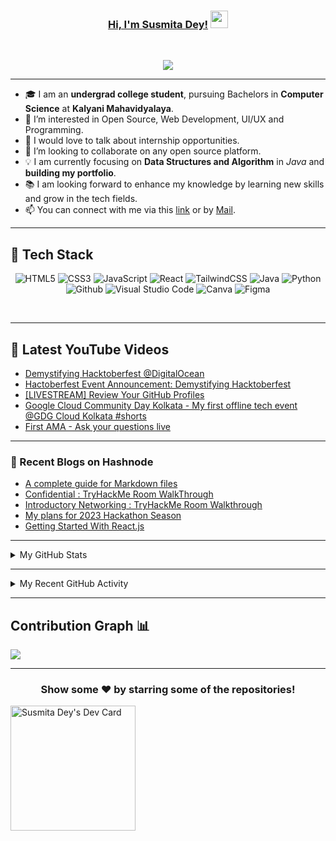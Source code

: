 <!---
Susmita-Dey/Susmita-Dey is a ✨ special ✨ repository because its `README.md` (this file) appears on your GitHub profile.
You can click the Preview link to take a look at your changes.
--->

<h3 align="center">
	<a href="https://susmitadey.github.io/">Hi, I'm Susmita Dey!</a>
  <img src="https://media.giphy.com/media/hvRJCLFzcasrR4ia7z/giphy.gif" width="28">
</h3> <a href="https://github.com/Susmita-Dey/Susmita-Dey/"> </a>
<br/>

<!-- Typing SVG by DenverCoder1 - https://github.com/DenverCoder1/readme-typing-svg -->
<p align="center">
  <a href="https://github.com/DenverCoder1/readme-typing-svg"><img src="https://readme-typing-svg.herokuapp.com?lines=Computer+Science+Student;Web+Developer;Open%20Source%20|%20DevOps%20|%20Web+Development%20Enthusiastic;Always%20learning%20new%20things&center=true&width=640&height=45"></a>
</p>

---
<!-- <h1><img src="https://raw.githubusercontent.com/aemmadi/aemmadi/master/wave.gif" width="30px"> Hi, I’m Susmita Dey</h1> -->
<!-- <h3>I'm a college student and a Web developer.</h3> -->

- 🎓 I am an **undergrad college student**, pursuing Bachelors in **Computer Science** at **Kalyani Mahavidyalaya**. <br>
- 👀 I’m interested in Open Source, Web Development, UI/UX and Programming.
- 💬 I would love to talk about internship opportunities.
- 💞️ I’m looking to collaborate on any open source platform.
- 💡 I am currently focusing on **Data Structures and Algorithm** in *Java* and **building my portfolio**.<br>
- 📚 I am looking forward to enhance my knowledge by learning new skills and grow in the tech fields.
- 📫 You can connect with me via this [link](https://bio.link/susmitadey) or by [Mail](mailto:susmitadey475@gmail.com).

---
<!-- <h2>📫 How to reach me:</h2> <br>
<a href="mailto:susmitadey475@gmail.com" target="_blank"><img src="images/official-gmail-icon.svg" alt="Gmail Logo" width="50"></a>&emsp;
<a href="https://www.linkedin.com/in/susmita-dey-15a15a210/" target="_blank"><img src="images/linkedin-icon-2.svg" alt="LinkedIn Logo" width="50"></a>&emsp;
<a href="https://twitter.com/its_SusmitaDey" target="_blank"><img src="images/twitter-6.svg" alt="Twitter Logo" width="80"></a>&emsp;
<a href="https://discord.gg/g7FmxB9uZp" target="_blank"><img src="images/discord-6.svg" alt="Discord Logo" width="60"></a>&emsp;
<a href="https://www.youtube.com/channel/UCsuzc8lqAbgUYo4yzpjtfSw" target="_blank"><img src="images/youtube-3.svg" alt="YouTube Logo" width="60"></a>&emsp;
<a href="https://dev.to/susmitadey"><img src="images/Dev.to image.png" alt="Dev.to Icon" width="70"></a>&emsp;&emsp; 

<hr/> -->
<h2> 🥞 Tech Stack</h2>
<p align="center">
<img alt="HTML5" src="https://img.shields.io/badge/html5-%23fca9ae.svg?style=for-the-badge&logo=html5&logoColor=140200"/>
<img alt="CSS3" src="https://img.shields.io/badge/css3-%23ffd2ce.svg?style=for-the-badge&logo=css3&logoColor=140200"/>
<img alt="JavaScript" src="https://img.shields.io/badge/javascript-%23e4626b.svg?style=for-the-badge&logo=javascript&logoColor=%23F7DF1E"/>
<img alt="React" src="https://img.shields.io/badge/nodejs-%23f2ca61.svg?style=for-the-badge&logo=nodejs&logoColor=%2361DAFB"/>
<img alt="TailwindCSS" src="https://img.shields.io/badge/tailwind css-%23fca9ae.svg?style=for-the-badge&logo=tailwind-css&logoColor=140200"/>
<img alt="Java" src="https://img.shields.io/badge/java-%23e4626b.svg?style=for-the-badge&logo=java&logoColor=140200"/>
<img alt="Python" src="https://img.shields.io/badge/python-%23fca9ae.svg?style=for-the-badge&logo=python&logoColor=140200"/>
<img alt="Github" src="https://img.shields.io/badge/github-%23e4626b.svg?style=for-the-badge&logo=github&logoColor=140200"/>
<img alt="Visual Studio Code" src="https://img.shields.io/badge/Visual Studio Code-f2ca61.svg?style=for-the-badge&logo=visual-studio-code&logoColor=140200"/>
<!-- <img alt="Figma" src="https://img.shields.io/badge/figma-%23ffd2ce.svg?style=for-the-badge&logo=figma&logoColor=140200" /> -->
<img alt="Canva" src="https://img.shields.io/badge/Canva-f2ca61.svg?style=for-the-badge&logo=canva&logoColor=140200"/>
<img alt="Figma" src="https://img.shields.io/badge/figma-%23e4626b.svg?style=for-the-badge&logo=figma&logoColor=140200" />
<!-- <img alt="Adobe After Effects" src="https://img.shields.io/badge/Adobe after effects-%23fca9ae.svg?style=for-the-badge&logo=Adobe-after-effects&logoColor=140200" /> -->
  </p>
<br>

---
## 🎥 Latest YouTube Videos

<!-- YOUTUBE-VIDEOS-LIST:START -->
- [Demystifying Hacktoberfest @DigitalOcean](https://www.youtube.com/watch?v=uCOd6wUyTH0)
- [Hactoberfest Event Announcement: Demystifying Hacktoberfest](https://www.youtube.com/watch?v=OKvO5M-h1bY)
- [[LIVESTREAM] Review Your GitHub Profiles](https://www.youtube.com/watch?v=oK0ZVAkXOSw)
- [Google Cloud Community Day Kolkata - My first offline tech event @GDG Cloud Kolkata #shorts](https://www.youtube.com/watch?v=pDBmMQW0Z8g)
- [First AMA - Ask your questions live](https://www.youtube.com/watch?v=UQVTpn7jDNo)
<!-- YOUTUBE-VIDEOS-LIST:END -->

---

### 📙 Recent Blogs on Hashnode
<!-- BLOG-POST-LIST:START -->
- [A complete guide for Markdown files](https://susmitadey.hashnode.dev/a-complete-guide-for-markdown-files)
- [Confidential : TryHackMe Room WalkThrough](https://susmitadey.hashnode.dev/confidential-tryhackme-room-walkthrough)
- [Introductory Networking : TryHackMe Room Walkthrough](https://susmitadey.hashnode.dev/introductory-networking-tryhackme-room-walkthrough)
- [My plans for 2023 Hackathon Season](https://susmitadey.hashnode.dev/my-plans-for-2023-hackathon-season)
- [Getting Started With React.js](https://susmitadey.hashnode.dev/getting-started-with-reactjs)
<!-- BLOG-POST-LIST:END -->

---

<!-- ## Stats 📈 -->
<details>
	<summary> My GitHub Stats</summary>
<br>
<p align="center">
<a href="https://github.com/Susmita-Dey">
  <img height="150em" src="https://github-readme-stats.vercel.app/api?username=Susmita-Dey&count_private=true&show_icons=true&bg_color=ffefe7&text_color=140200&title_color=e4626b&border_color=ffd2ce&icon_color=e4626b" />
  <img height="150em" src="https://github-readme-stats-eight-theta.vercel.app/api/top-langs/?username=Susmita-Dey&bg_color=ffefe7&text_color=140200&title_color=e4626b&border_color=ffd2ce&icon_color=e4626b&layout=compact&langs_count=10&exclude_repo=gamebase&hide=objective-c,c,java" />
</a>
</p>
</details>

---
<!-- ## Recent GitHub Activity -->
<details>
	<summary> My Recent GitHub Activity</summary>
<br>
	
<!--START_SECTION:activity-->
1. ❗️ Opened issue [#2](https://github.com/Susmita-Dey/Susmita-Dey.github.io/issues/2) in [Susmita-Dey/Susmita-Dey.github.io](https://github.com/Susmita-Dey/Susmita-Dey.github.io)
2. ❗️ Opened issue [#1](https://github.com/Susmita-Dey/Susmita-Dey.github.io/issues/1) in [Susmita-Dey/Susmita-Dey.github.io](https://github.com/Susmita-Dey/Susmita-Dey.github.io)
3. 🗣 Commented on [#427](https://github.com/Susmita-Dey/Sukoon/issues/427) in [Susmita-Dey/Sukoon](https://github.com/Susmita-Dey/Sukoon)
4. ❗️ Closed issue [#48](https://github.com/Susmita-Dey/all-round-calculator/issues/48) in [Susmita-Dey/all-round-calculator](https://github.com/Susmita-Dey/all-round-calculator)
5. 🎉 Merged PR [#53](https://github.com/Susmita-Dey/all-round-calculator/pull/53) in [Susmita-Dey/all-round-calculator](https://github.com/Susmita-Dey/all-round-calculator)
6. ❗️ Closed issue [#28](https://github.com/Susmita-Dey/Moody/issues/28) in [Susmita-Dey/Moody](https://github.com/Susmita-Dey/Moody)
7. 🎉 Merged PR [#30](https://github.com/Susmita-Dey/Moody/pull/30) in [Susmita-Dey/Moody](https://github.com/Susmita-Dey/Moody)
8. ❌ Closed PR [#12](https://github.com/Susmita-Dey/Moody/pull/12) in [Susmita-Dey/Moody](https://github.com/Susmita-Dey/Moody)
9. 🗣 Commented on [#12](https://github.com/Susmita-Dey/Moody/issues/12) in [Susmita-Dey/Moody](https://github.com/Susmita-Dey/Moody)
10. ❗️ Closed issue [#11](https://github.com/Susmita-Dey/Moody/issues/11) in [Susmita-Dey/Moody](https://github.com/Susmita-Dey/Moody)
<!--END_SECTION:activity-->
	
</details>

---

## Contribution Graph 📊

<img
     src="https://activity-graph.herokuapp.com/graph?username=Susmita-Dey&theme=chartreuse-dark"
     />

---
<div align="center">

### Show some ❤️ by starring some of the repositories!

</div>

<a href="https://app.daily.dev/SusmitaDey"><img src="https://api.daily.dev/devcards/3741cc8176ce4c5a9c3b8d5bcb2e2f26.png?r=d6l" width="200" alt="Susmita Dey's Dev Card"/></a>

<!-- ![GitHub metrics](https://metrics.lecoq.io/Susmita-Dey)   -->
<!-- 
---

[![@susmitadey's Holopin board](https://holopin.io/api/user/board?user=susmitadey)](https://holopin.io/@susmitadey) -->
